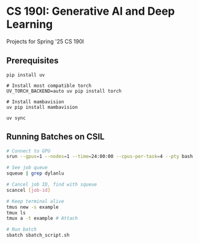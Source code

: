 # CS 190I: Generative AI and Deep Learning

Projects for Spring '25 CS 190I

## Prerequisites

```
pip install uv

# Install most compatible torch
UV_TORCH_BACKEND=auto uv pip install torch

# Install mambavision
uv pip install mambavision

uv sync
```

## Running Batches on CSIL

```bash
# Connect to GPU
srun --gpus=1 --nodes=1 --time=24:00:00 --cpus-per-task=4 --pty bash

# See job queue
squeue | grep dylanlu

# Cancel job ID, find with squeue
scancel [job-id]

# Keep terminal alive
tmus new -s example
tmux ls
tmux a -t example # Attach

# Run batch
sbatch sbatch_script.sh
```
